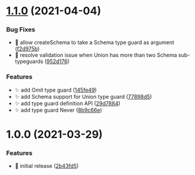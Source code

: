 # [1.1.0](https://github.com/Lchemist/TypeGuards/compare/v1.0.0...v1.1.0) (2021-04-04)


### Bug Fixes

* 🐛 allow createSchema to take a Schema type guard as argument ([f2d975b](https://github.com/Lchemist/TypeGuards/commit/f2d975b5fa27bef401baa2171a207a3ee0dd1847))
* 🐛 resolve validation issue when Union has more than two Schema sub-typeguards ([952d176](https://github.com/Lchemist/TypeGuards/commit/952d1760cdab475dd375b574e8835ef165f053b3))


### Features

* ✨ add Omit type guard ([145fe49](https://github.com/Lchemist/TypeGuards/commit/145fe49abf14ce14e529f72397463af5c90f129b))
* ✨ add Schema support for Union type guard ([77898d5](https://github.com/Lchemist/TypeGuards/commit/77898d5727e102a601804058bde620ceb08be557))
* ✨ add type guard definition API ([29d7884](https://github.com/Lchemist/TypeGuards/commit/29d7884c9cfed8b7936a29cc26f96133d4802e22))
* ✨ add type guard Never ([8b9c66e](https://github.com/Lchemist/TypeGuards/commit/8b9c66ee2b314a4d6c5ee0f99e415383d4e47d82))

# 1.0.0 (2021-03-29)


### Features

* 🎉 initial release ([2b43fd5](https://github.com/Lchemist/TypeGuards/commit/2b43fd525db4230f07cc71105a0fd2775c6d416c))
